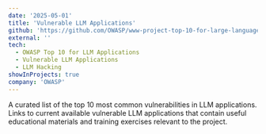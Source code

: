 ```yaml
---
date: '2025-05-01'
title: 'Vulnerable LLM Applications'
github: 'https://github.com/OWASP/www-project-top-10-for-large-language-model-applications/wiki/Vulnerable-LLM-Applications'
external: ''
tech:
  - OWASP Top 10 for LLM Applications
  - Vulnerable LLM Applications
  - LLM Hacking
showInProjects: true
company: 'OWASP'
---
```


A curated list of the top 10 most common vulnerabilities in LLM applications.
Links to current available vulnerable LLM applications that contain useful educational materials and training exercises relevant to the project.